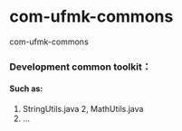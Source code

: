 # com-ufmk-commons
  com-ufmk-commons

### Development common toolkit：
#### Such as:

 1. StringUtils.java
 2, MathUtils.java
 3. ...
